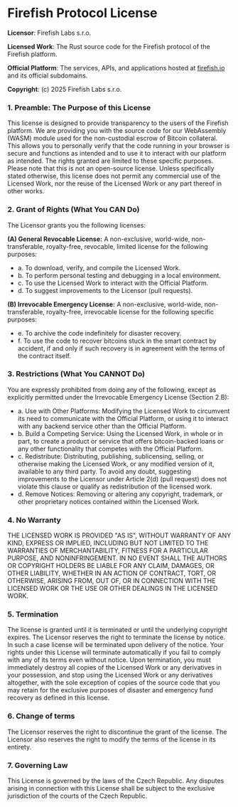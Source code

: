 # Firefish Protocol License

**Licensor**: Firefish Labs s.r.o.

**Licensed Work**: The Rust source code for the Firefish protocol of the Firefish platform.

**Official Platform**: The services, APIs, and applications hosted at [firefish.io](http://firefish.io/) and its official subdomains.

**Copyright**: (c) 2025 Firefish Labs s.r.o.

### 1. Preamble: The Purpose of this License

This license is designed to provide transparency to the users of the Firefish platform. We are providing you with the source code for our WebAssembly (WASM) module used for the non-custodial escrow of Bitcoin collateral. This allows you to personally verify that the code running in your browser is secure and functions as intended and to use it to interact with our platform as intended. The rights granted are limited to these specific purposes. Please note that this is not an open-source license. Unless specifically stated otherwise, this license does not permit any commercial use of the Licensed Work, nor the reuse of the Licensed Work or any part thereof in other works.

### 2. Grant of Rights (What You CAN Do)

The Licensor grants you the following licenses:

**(A) General Revocable License:** A non-exclusive, world-wide, non-transferable, royalty-free, revocable, limited license for the following purposes:

- a. To download, verify, and compile the Licensed Work.
- b. To perform personal testing and debugging in a local environment.
- c. To use the Licensed Work to interact with the Official Platform.
- d. To suggest improvements to the Licensor (pull requests).

**(B) Irrevocable Emergency License:** A non-exclusive, world-wide, non-transferable, royalty-free, irrevocable license for the following specific purposes:

- e. To archive the code indefinitely for disaster recovery.
- f. To use the code to recover bitcoins stuck in the smart contract by accident, if and only if such recovery is in agreement with the terms of the contract itself.

### 3. Restrictions (What You CANNOT Do)

You are expressly prohibited from doing any of the following, except as explicitly permitted under the Irrevocable Emergency License (Section 2.B):

- a. Use with Other Platforms: Modifying the Licensed Work to circumvent its need to communicate with the Official Platform, or using it to interact with any backend service other than the Official Platform.
- b. Build a Competing Service: Using the Licensed Work, in whole or in part, to create a product or service that offers bitcoin-backed loans or any other functionality that competes with the Official Platform.
- c. Redistribute: Distributing, publishing, sublicensing, selling, or otherwise making the Licensed Work, or any modified version of it, available to any third party. To avoid any doubt, suggesting improvements to the Licensor under Article 2(d) (pull request) does not violate this clause or qualify as redistribution of the licensed work.
- d. Remove Notices: Removing or altering any copyright, trademark, or other proprietary notices contained within the Licensed Work.

### 4. No Warranty

THE LICENSED WORK IS PROVIDED "AS IS", WITHOUT WARRANTY OF ANY KIND, EXPRESS OR IMPLIED, INCLUDING BUT NOT LIMITED TO THE WARRANTIES OF MERCHANTABILITY, FITNESS FOR A PARTICULAR PURPOSE, AND NONINFRINGEMENT. IN NO EVENT SHALL THE AUTHORS OR COPYRIGHT HOLDERS BE LIABLE FOR ANY CLAIM, DAMAGES, OR OTHER LIABILITY, WHETHER IN AN ACTION OF CONTRACT, TORT, OR OTHERWISE, ARISING FROM, OUT OF, OR IN CONNECTION WITH THE LICENSED WORK OR THE USE OR OTHER DEALINGS IN THE LICENSED WORK.

### 5. Termination

The license is granted until it is terminated or until the underlying copyright expires. The Licensor reserves the right to terminate the license by notice. In such a case license will be terminated upon delivery of the notice. Your rights under this License will terminate automatically if you fail to comply with any of its terms even without notice. Upon termination, you must immediately destroy all copies of the Licensed Work or any derivatives in your possession, and stop using the Licensed Work or any derivatives altogether, with the sole exception of copies of the source code that you may retain for the exclusive purposes of disaster and emergency fund recovery as defined in this license.

### 6. Change of terms

The Licensor reserves the right to discontinue the grant of the license. The Licensor also reserves the right to modify the terms of the license in its entirety.

### 7. Governing Law

This License is governed by the laws of the Czech Republic. Any disputes arising in connection with this License shall be subject to the exclusive jurisdiction of the courts of the Czech Republic.
